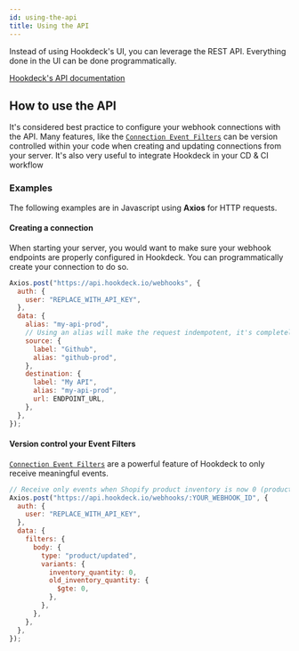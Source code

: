 ```yaml
---
id: using-the-api
title: Using the API
---
```


Instead of using Hookdeck's UI, you can leverage the REST API. Everything done in the UI can be done programmatically.

[Hookdeck's API documentation](https://docs.hookdeck.io)

## How to use the API

It's considered best practice to configure your webhook connections with the API. Many features, like the [`Connection Event Filters`](connection-filters) can be version controlled within your code when creating and updating connections from your server. It's also very useful to integrate Hookdeck in your CD & CI workflow

### Examples

The following examples are in Javascript using **Axios** for HTTP requests.

#### Creating a connection

When starting your server, you would want to make sure your webhook endpoints are properly configured in Hookdeck. You can programmatically create your connection to do so.

```javascript
Axios.post("https://api.hookdeck.io/webhooks", {
  auth: {
    user: "REPLACE_WITH_API_KEY",
  },
  data: {
    alias: "my-api-prod",
    // Using an alias will make the request indempotent, it's completely fine to create the same connection over and over again.
    source: {
      label: "Github",
      alias: "github-prod",
    },
    destination: {
      label: "My API",
      alias: "my-api-prod",
      url: ENDPOINT_URL,
    },
  },
});
```

#### Version control your Event Filters

[`Connection Event Filters`](connection-filters) are a powerful feature of Hookdeck to only receive meaningful events.

```javascript
// Receive only events when Shopify product inventory is now 0 (product sold out)
Axios.post("https://api.hookdeck.io/webhooks/:YOUR_WEBHOOK_ID", {
  auth: {
    user: "REPLACE_WITH_API_KEY",
  },
  data: {
    filters: {
      body: {
        type: "product/updated",
        variants: {
          inventory_quantity: 0,
          old_inventory_quantity: {
            $gte: 0,
          },
        },
      },
    },
  },
});
```
